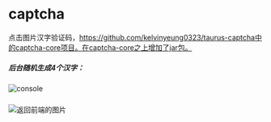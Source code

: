 
# captcha
点击图片汉字验证码，https://github.com/kelvinyeung0323/taurus-captcha中的captcha-core项目。在captcha-core之上增加了jar包。

##### 后台随机生成4个汉字：
![console](https://img-blog.csdn.net/20180727143857608?watermark/2/text/aHR0cHM6Ly9ibG9nLmNzZG4ubmV0L0xlYXJuX2luQ1NETg==/font/5a6L5L2T/fontsize/400/fill/I0JBQkFCMA==/dissolve/70)

##### 
![返回前端的图片](C:\Users\Administrator\Desktop\v\1.jpg)

